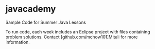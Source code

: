 # javacademy
Sample Code for Summer Java Lessons

To run code, each week includes an Eclipse project with files containing problem solutions. 
Contact [github.com/mchow101]Mitali for more information.
